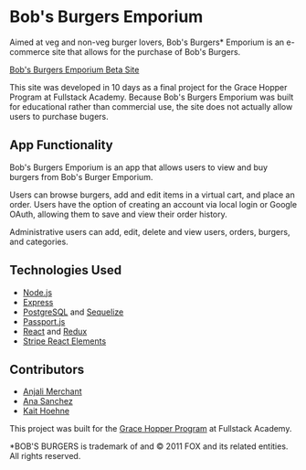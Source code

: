 # Bob's Burgers Emporium

Aimed at veg and non-veg burger lovers, Bob's Burgers* Emporium is an e-commerce site that allows for the purchase of Bob's Burgers.

[Bob's Burgers Emporium Beta Site](https://burgers-emporium.herokuapp.com/)

This site was developed in 10 days as a final project for the Grace Hopper Program at Fullstack Academy. Because Bob's Burgers Emporium was built for educational rather than commercial use, the site does not actually allow users to purchase bugers.

## App Functionality

Bob's Burgers Emporium is an app that allows users to view and buy burgers from Bob's Burger Emporium.

Users can browse burgers, add and edit items in a virtual cart, and place an order. Users have the option of creating an account via local login or Google OAuth, allowing them to save and view their order history.

Administrative users can add, edit, delete and view users, orders, burgers, and categories.

## Technologies Used

* [Node.js](https://nodejs.org/en/)
* [Express](https://expressjs.com/)
* [PostgreSQL](https://www.postgresql.org/) and [Sequelize](http://docs.sequelizejs.com/)
* [Passport.js](http://www.passportjs.org/)
* [React](https://reactjs.org/) and [Redux](https://redux.js.org/)
* [Stripe React Elements](https://github.com/stripe/react-stripe-elements)

## Contributors

* [Anjali Merchant](https://github.com/anjiemerchant)
* [Ana Sanchez](https://github.com/anacsanchez)
* [Kait Hoehne](https://github.com/k-vosswinkel)

This project was built for the [Grace Hopper Program](https://www.gracehopper.com/) at Fullstack Academy.

*BOB'S BURGERS is trademark of and © 2011 FOX and its related entities. All rights reserved.
